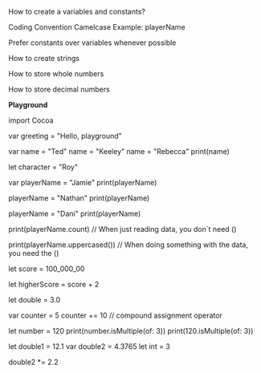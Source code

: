 How to create a variables and constants?

Coding Convention Camelcase
Example: playerName

Prefer constants over variables whenever possible

How to create strings

How to store whole numbers

How to store decimal numbers


**Playground**

import Cocoa

var greeting = "Hello, playground"

var name = "Ted"
name = "Keeley"
name = "Rebecca"
print(name)

let character = "Roy"

var playerName = "Jamie"
print(playerName)

playerName = "Nathan"
print(playerName)

playerName = "Dani"
print(playerName)

print(playerName.count)
// When just reading data, you don´t need ()

print(playerName.uppercased())
// When doing something with the data, you need the ()

let score = 100_000_00

let higherScore = score + 2

let double = 3.0


var counter = 5
counter += 10
// compound assignment operator

let number = 120
print(number.isMultiple(of: 3))
print(120.isMultiple(of: 3))

let double1 = 12.1
var double2 = 4.3765
let int = 3

double2 *= 2.2
